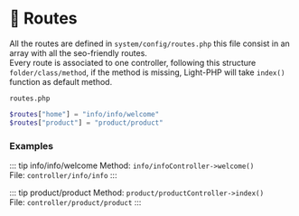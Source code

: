 # :truck: Routes

All the routes are defined in `system/config/routes.php` this file consist in an array with all the seo-friendly routes.  
Every route is associated to one controller, following this structure `folder/class/method`, if the method is missing, Light-PHP will take `index()` function as default method.

`routes.php`
``` php
$routes["home"] = "info/info/welcome"  
$routes["product"] = "product/product"
```

### Examples

::: tip info/info/welcome
Method: `info/infoController->welcome()`  
File: `controller/info/info`
:::

::: tip product/product
Method: `product/productController->index()`  
File: `controller/product/product`
:::